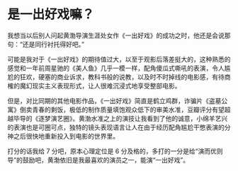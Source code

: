 # 是一出好戏嘛？

我想当以后别人问起黄渤导演生涯处女作《一出好戏》的成功之时，他还是会说那句：“还是同行衬托得好吧。”

可能是我对于《一出好戏》的期待值过大，以至于观影后落差挺大的，这种熟悉的感觉和一年前周星驰的《美人鱼》几乎一模一样，配角傻瓜式嘶吼的表演，令人尴尬的狂欢，硬塞的商业诉求，教科书般的说教，以及时不时掉线的电影感，有待商榷的魔幻现实主义表现形式，让人很难沉浸式地享受整部电影。

但是，对比同期的其他电影作品，《一出好戏》简直是鹤立鸡群，诈骗片《盗墓公寓》倒卖青春的剩饭，极低的制作质量填饱观众低下的审美水准，豆瓣评分有望超越毕导的《逐梦演艺圈》。黄渤水准之上的演技让我看到了他的诚意，小绵羊艺兴的表演也是可圈可点，独特的镜头表现语言让人在由于经历配角尴尬干憋表演的分神之后很快地重新投入到电影的世界里。

打分的话我给 7 分吧，原本心理定位是 6 分及格的，多打的一分是给“演而优则导”的鼓励吧，黄渤依旧是我最喜欢的演员之一，能演“一出好戏”。
